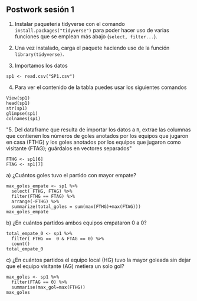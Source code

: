## Postwork sesión 1
1. Instalar paqueteria tidyverse con el comando `install.packages("tidyverse")` para poder hacer uso de varias funciones que se emplean más abajo (`select, filter...`).
2. Una vez instalado, carga el paquete haciendo uso de la función `library(tidyverse)`. 

3. Importamos los datos
 ```
sp1 <- read.csv("SP1.csv")
```
4. Para ver el contenido de la tabla puedes usar los siguientes comandos 
```
View(sp1) 
head(sp1)  
str(sp1)   
glimpse(sp1)  
colnames(sp1) 
```
"5. Del dataframe que resulta de importar los datos a `R`, extrae las columnas que contienen los números de goles anotados 
por los equipos que jugaron en casa (FTHG) y los goles anotados por los equipos que jugaron como visitante (FTAG);
guárdalos en vectores separados"

```
FTHG <- sp1[6]
FTAG <- sp1[7]
```

a) ¿Cuántos goles tuvo el partido con mayor empate?
```
max_goles_empate <- sp1 %>%
  select( FTHG, FTAG) %>%  
  filter(FTHG == FTAG) %>% 
  arrange(-FTHG) %>%  
  summarize(total_goles = sum(max(FTHG)+max(FTAG))) 
max_goles_empate 
```

 b) ¿En cuántos partidos ambos equipos empataron 0 a 0?
```
total_empate_0 <- sp1 %>% 
  filter( FTHG ==  0 & FTAG == 0) %>% 
  count() 
total_empate_0
```

c) ¿En cuántos partidos el equipo local (HG) tuvo la mayor goleada sin dejar que el equipo visitante (AG) metiera un solo gol?
```
max_goles <- sp1 %>% 
  filter(FTAG == 0) %>% 
  summarise(max_gol=max(FTHG))
max_goles
```
